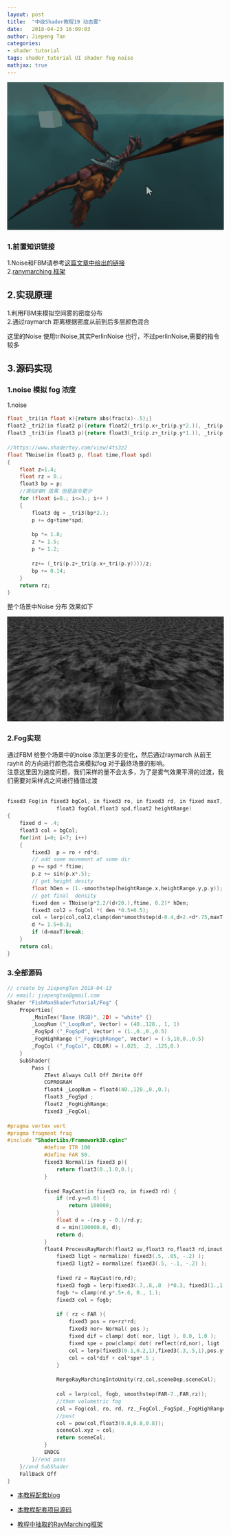 ```yaml
---
layout: post
title:  "中级Shader教程19 动态雾"
date:   2018-04-23 16:09:03
author: Jiepeng Tan
categories: 
- shader tutorial
tags: shader_tutorial UI shader fog noise
mathjax: true
---
```

<p align="center"> <img src="https://github.com/JiepengTan/JiepengTan.github.io/blob/master/assets/img/blog/ShaderTutorial3D/Fog/head.gif?raw=true" width="512"/></p>






### 1.前置知识链接    
1.Noise和FBM请参考[这篇文章中给出的链接][4]     
2.[ranymarching 框架][5]   

## 2.实现原理  
1.利用FBM来模拟空间雾的密度分布  
2.通过raymarch 距离根据密度从前到后多层颜色混合

这里的Noise 使用triNoise,其实PerlinNoise 也行，不过perlinNoise,需要的指令较多  

## 3.源码实现  
### **1.noise 模拟 fog 浓度**  
1.noise  
```c
float _tri(in float x){return abs(frac(x)-.5);}
float2 _tri2(in float2 p){return float2(_tri(p.x+_tri(p.y*2.)), _tri(p.y+_tri(p.x*2.)));}
float3 _tri3(in float3 p){return float3(_tri(p.z+_tri(p.y*1.)), _tri(p.z+_tri(p.x*1.)), _tri(p.y+_tri(p.x*1.)));}

//https://www.shadertoy.com/view/4ts3z2 
float TNoise(in float3 p, float time,float spd)
{
    float z=1.4;
    float rz = 0.;
    float3 bp = p;
    //类似FBM 效果 但是指令更少
    for (float i=0.; i<=3.; i++ )
    {
        float3 dg = _tri3(bp*2.);
        p += dg+time*spd;

        bp *= 1.8;
        z *= 1.5;
        p *= 1.2;
        
        rz+= (_tri(p.z+_tri(p.x+_tri(p.y))))/z;
        bp += 0.14;
    }
    return rz;
}
```

整个场景中Noise 分布 效果如下

<p align="center"> <img src="https://github.com/JiepengTan/JiepengTan.github.io/blob/master/assets/img/blog/ShaderTutorial3D/Fog/noise.gif?raw=true" width="512"/></p>
<p align="center"></p>  

### **2.Fog实现**   
通过FBM 给整个场景中的noise 添加更多的变化，然后通过raymarch 从前王rayhit 的方向进行颜色混合来模拟fog 对于最终场景的影响。  
注意这里因为速度问题，我们采样的量不会太多，为了是雾气效果平滑的过渡，我们需要对采样点之间进行插值过渡  

```c

fixed3 Fog(in fixed3 bgCol, in fixed3 ro, in fixed3 rd, in fixed maxT,
                float3 fogCol,float3 spd,float2 heightRange)
{
    fixed d = .4;
    float3 col = bgCol;
    for(int i=0; i<7; i++)
    {
        fixed3  p = ro + rd*d;
        // add some movement at some dir
        p += spd * ftime;
        p.z += sin(p.x*.5);
        // get height desity 
        float hDen = (1.-smoothstep(heightRange.x,heightRange.y,p.y));
        // get final  density
        fixed den = TNoise(p*2.2/(d+20.),ftime, 0.2)* hDen;
        fixed3 col2 = fogCol *( den *0.5+0.5);
        col = lerp(col,col2,clamp(den*smoothstep(d-0.4,d+2.+d*.75,maxT),0.,1.) );
        d *= 1.5+0.3; 
        if (d>maxT)break;
    }
    return col;
}
```

### **3.全部源码**  

```c
// create by JiepengTan 2018-04-13  
// email: jiepengtan@gmail.com
Shader "FishManShaderTutorial/Fog" {
    Properties{
        _MainTex("Base (RGB)", 2D) = "white" {}
        _LoopNum ("_LoopNum", Vector) = (40.,128., 1, 1)
        _FogSpd ("_FogSpd", Vector) = (1.,0.,0.,0.5)
        _FogHighRange ("_FogHighRange", Vector) = (-5,10,0.,0.5)
        _FogCol ("_FogCol", COLOR) = (.025, .2, .125,0.)
    }
    SubShader{ 
        Pass {
            ZTest Always Cull Off ZWrite Off
            CGPROGRAM
            float4 _LoopNum = float4(40.,128.,0.,0.);
            float3 _FogSpd ;
            float2 _FogHighRange;
            fixed3 _FogCol;
             
#pragma vertex vert  
#pragma fragment frag  
#include "ShaderLibs/Framework3D.cginc" 
            #define ITR 100 
            #define FAR 50.
            fixed3 Normal(in fixed3 p){  
                return float3(0.,1.0,0.);
            }

            fixed RayCast(in fixed3 ro, in fixed3 rd) {
                if (rd.y>=0.0) {
                    return 100000;
                }
                float d = -(ro.y - 0.)/rd.y;
                d = min(100000.0, d);
                return d;
            }
            float4 ProcessRayMarch(float2 uv,float3 ro,float3 rd,inout float sceneDep,float4 sceneCol){ 
                fixed3 ligt = normalize( fixed3(.5, .05, -.2) );
                fixed3 ligt2 = normalize( fixed3(.5, -.1, -.2) );
    
                fixed rz = RayCast(ro,rd);
                fixed3 fogb = lerp(fixed3(.7,.8,.8  )*0.3, fixed3(1.,1.,.77)*.95, pow(dot(rd,ligt2)+1.2, 2.5)*.25);
                fogb *= clamp(rd.y*.5+.6, 0., 1.);
                fixed3 col = fogb;

                if ( rz < FAR ){
                    fixed3 pos = ro+rz*rd;
                    fixed3 nor= Normal( pos );
                    fixed dif = clamp( dot( nor, ligt ), 0.0, 1.0 );
                    fixed spe = pow(clamp( dot( reflect(rd,nor), ligt ), 0.0, 1.0 ),50.);
                    col = lerp(fixed3(0.1,0.2,1),fixed3(.3,.5,1),pos.y*.5)*0.2+.1;
                    col = col*dif + col*spe*.5 ;
                }
                 
                MergeRayMarchingIntoUnity(rz,col,sceneDep,sceneCol);  
            
                col = lerp(col, fogb, smoothstep(FAR-7.,FAR,rz)); 
                //then volumetric fog 
                col = Fog(col, ro, rd, rz,_FogCol,_FogSpd,_FogHighRange);
                //post
                col = pow(col,float3(0.8,0.8,0.8));
                sceneCol.xyz = col;
                return sceneCol; 
            }
            ENDCG
        }//end pass 
    }//end SubShader
    FallBack Off
}

```


- [本教程配套blog ][1]
- [本教程配套项目源码 ][2]
- [教程中抽取的RayMarching框架][3]

  [1]: https://blog.csdn.net/tjw02241035621611/article/details/80038608
  [2]: https://github.com/JiepengTan/FishManShaderTutorial
  [3]: https://github.com/JiepengTan/Unity-Raymarching-Framework
  [4]: https://jiepengtan.github.io/2018/03/27/shader-tutorial01-base-math/
  [5]: https://jiepengtan.github.io/2018/04/22/shader-tutorial09-1-raymarch-framework/